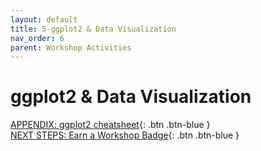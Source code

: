 ```yaml
---
layout: default
title: 5-ggplot2 & Data Visualization
nav_order: 6
parent: Workshop Activities
---
```

# ggplot2 & Data Visualization

[APPENDIX: ggplot2 cheatsheet](ggplot2-data.html){: .btn .btn-blue }<br>
[NEXT STEPS: Earn a Workshop Badge](informal-credentials.html){: .btn .btn-blue }
